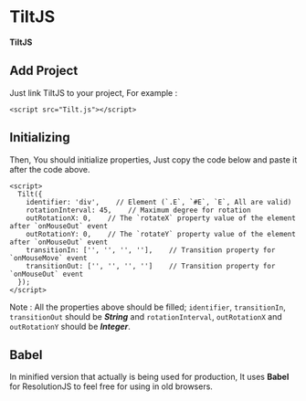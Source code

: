# TiltJS
**TiltJS**

## Add Project
Just link TiltJS to your project, For example :
```
<script src="Tilt.js"></script>
```

## Initializing
Then, You should initialize properties, Just copy the code below and paste it after the code above.
```
<script>
  Tilt({
    identifier: 'div',    // Element (`.E`, `#E`, `E`, All are valid)
    rotationInterval: 45,    // Maximum degree for rotation
    outRotationX: 0,    // The `rotateX` property value of the element after `onMouseOut` event 
    outRotationY: 0,    // The `rotateY` property value of the element after `onMouseOut` event 
    transitionIn: ['', '', '', ''],    // Transition property for `onMouseMove` event
    transitionOut: ['', '', '', '']    // Transition property for `onMouseOut` event
  });
</script>
```
Note : All the properties above should be filled; `identifier`, `transitionIn`, `transitionOut` should be ***String*** and `rotationInterval`, `outRotationX` and `outRotationY` should be ***Integer***.

## Babel
In minified version that actually is being used for production, It uses **Babel** for ResolutionJS to feel free for using in old browsers.
